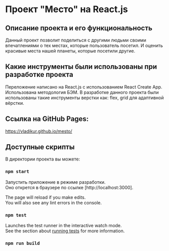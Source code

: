 # Проект "Место" на React.js

## Описание проекта и его функциональность
Данный проект позволит поделиться с другими людьми своими впечатлениями о тех местах, которые пользователь посетил. И оценить красивые места нашей планеты, которые посетили другие.

## Какие инструменты были использованы при разработке проекта
Переложение написано на React.js с использованием React Create App. Использована методология БЭМ. В разработке данного проекта были использованы такие инструменты верстки как: flex, grid для адаптивной вёрстки.

## Ссылка на GitHub Pages:
https://vladikur.github.io/mesto/


## Доступные скрипты

В директории проекта вы можете:

### `npm start`

Запустить приложение в режиме разработки.\
Оно открется в браузере по ссылке [http://localhost:3000].

The page will reload if you make edits.\
You will also see any lint errors in the console.

### `npm test`

Launches the test runner in the interactive watch mode.\
See the section about [running tests](https://facebook.github.io/create-react-app/docs/running-tests) for more information.

### `npm run build`

